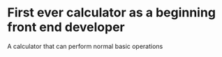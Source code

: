 # First ever calculator as a beginning front end developer

A calculator that can perform normal basic operations